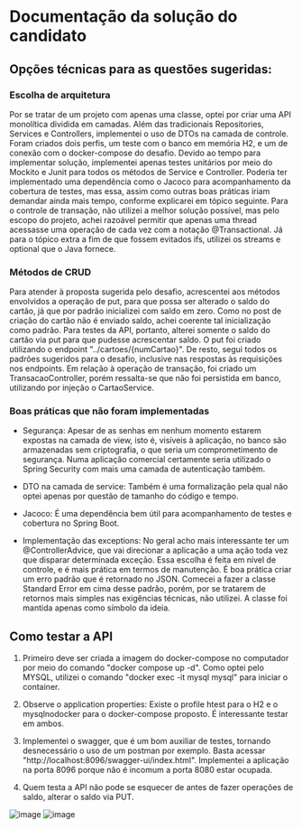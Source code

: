 # Documentação da solução do candidato

## Opções técnicas para as questões sugeridas:

### Escolha de arquitetura

Por se tratar de um projeto com apenas uma classe, optei por criar uma API monolítica dividida em camadas. Além das tradicionais Repositories, Services e Controllers, implementei o uso de DTOs na camada de controle. Foram criados dois perfis, um teste com o banco em memória H2, e um de conexão com o docker-compose do desafio. Devido ao tempo para implementar solução, implementei apenas testes unitários por meio do Mockito e Junit para todos os métodos de Service e Controller. Poderia ter implementado uma dependência como o Jacoco para acompanhamento da cobertura de testes, mas essa, assim como outras boas práticas iriam demandar ainda mais tempo, conforme explicarei em tópico seguinte. Para o controle de transação, não utilizei a melhor solução possível, mas pelo escopo do projeto, achei razoável permitir que apenas uma thread acessasse uma operação de cada vez com a notação @Transactional. Já para o tópico extra a fim de que fossem evitados ifs, utilizei os streams e optional que o Java fornece. 

### Métodos de CRUD

Para atender à proposta sugerida pelo desafio, acrescentei aos métodos envolvidos a operação de put, para que possa ser alterado o saldo do cartão, já que por padrão inicializei com saldo em zero. Como no post de criação do cartão não é enviado saldo, achei coerente tal inicialização como padrão. Para testes da API, portanto, alterei somente o saldo do cartão via put para que pudesse acrescentar saldo. O put foi criado utilizando o endpoint "../cartoes/{numCartao}". De resto, segui todos os padrões sugeridos para o desafio, inclusive nas respostas às requisições nos endpoints. Em relação à operação de transação, foi criado um TransacaoController, porém ressalta-se que não foi persistida em banco, utilizando por injeção o CartaoService. 

### Boas práticas que não foram implementadas

* Segurança: Apesar de as senhas em nenhum momento estarem expostas na camada de view, isto é, visíveis à aplicação, no banco são armazenadas sem criptografia, o que seria um comprometimento de segurança. Numa aplicação comercial certamente seria utilizado o Spring Security com mais uma camada de autenticação também. 

* DTO na camada de service: Também é uma formalização pela qual não optei apenas por questão de tamanho do código e tempo. 

* Jacoco: É uma dependência bem útil para acompanhamento de testes e cobertura no Spring Boot. 

* Implementação das exceptions: No geral acho mais interessante ter um @ControllerAdvice, que vai direcionar a aplicação a uma ação toda vez que disparar determinada exceção. Essa escolha é feita em nível de controle, e é mais prática em termos de manutenção. É boa prática criar um erro padrão que é retornado no JSON. Comecei a fazer a classe Standard Error em cima desse padrão, porém, por se tratarem de retornos mais simples nas exigências técnicas, não utilizei. A classe foi mantida apenas como símbolo da ideia. 

## Como testar a API

1. Primeiro deve ser criada a imagem do docker-compose no computador por meio do comando "docker compose up -d". Como optei pelo MYSQL, utilizei o comando "docker exec -it mysql mysql" para iniciar o container. 

2. Observe o application properties: Existe o profile htest para o H2 e o mysqlnodocker para o docker-compose proposto. É interessante testar em ambos.

3. Implementei o swagger, que é um bom auxiliar de testes, tornando desnecessário o uso de um postman por exemplo. Basta acessar "http://localhost:8096/swagger-ui/index.html". Implementei a aplicação na porta 8096 porque não é incomum a porta 8080 estar ocupada. 

4. Quem testa a API não pode se esquecer de antes de fazer operações de saldo, alterar o saldo via PUT.

![image](https://github.com/enrocha0312/desafio_vrbeneficios_elumini/assets/48969751/3f96f65c-ff0c-48af-b661-3c59a57e6da4)
![image](https://github.com/enrocha0312/desafio_vrbeneficios_elumini/assets/48969751/d1bcc570-711e-444b-b6b7-e170cbc2c17c)
